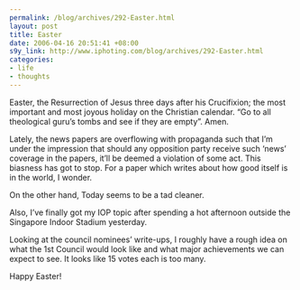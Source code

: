 ```yaml
--- 
permalink: /blog/archives/292-Easter.html
layout: post
title: Easter
date: 2006-04-16 20:51:41 +08:00
s9y_link: http://www.iphoting.com/blog/archives/292-Easter.html
categories: 
- life
- thoughts
---
```

<p class="whiteline"><p>Easter, the Resurrection of Jesus three days after his Crucifixion; the most important and most joyous holiday on the Christian calendar. &#8220;Go to all theological guru&#8217;s tombs and see if they are empty&#8221;.  Amen.</p>
</p><p class="whiteline"><p>Lately, the news papers are overflowing with propaganda such that I&#8217;m under the impression that should any opposition party receive such &#8216;news&#8217; coverage in the papers, it&#8217;ll be deemed a violation of some act. This biasness has got to stop. For a paper which writes about how good itself is in the world, I wonder.</p>
</p><p class="whiteline"><p>On the other hand, Today seems to be a tad cleaner.</p>
</p><p class="whiteline"><p>Also, I&#8217;ve finally got my IOP topic after spending a hot afternoon outside the Singapore Indoor Stadium yesterday.</p>
</p><p class="whiteline"><p>Looking at the council nominees&#8217; write-ups, I roughly have a rough idea on what the 1st Council would look like and what major achievements we can expect to see. It looks like 15 votes each is too many.</p>
</p><p class="break"><p>Happy Easter!</p></p>
